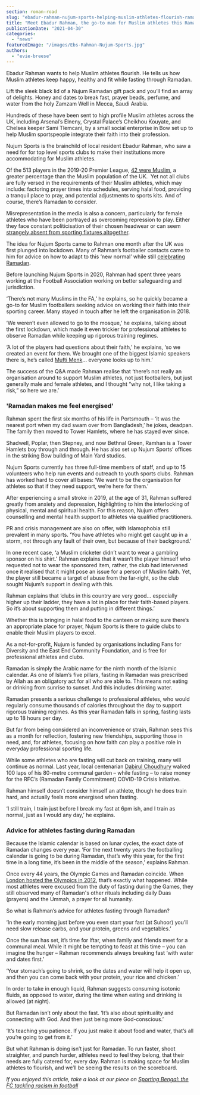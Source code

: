 ```yaml
---
section: roman-road
slug: "ebadur-rahman-nujum-sports-helping-muslim-athletes-flourish-ramadan"
title: "Meet Ebadur Rahman, the go-to man for Muslim athletes this Ramadan"
publicationDate: "2021-04-30"
categories: 
  - "news"
featuredImage: "/images/Ebs-Rahman-Nujum-Sports.jpg"
authors: 
  - "evie-breese"
---
```


Ebadur Rahman wants to help Muslim athletes flourish. He tells us how Muslim athletes keep happy, healthy and fit while fasting through Ramadan.

Lift the sleek black lid of a Nujum Ramadan gift pack and you’ll find an array of delights. Honey and dates to break fast, prayer beads, perfume, and water from the holy Zamzam Well in Mecca, Saudi Arabia. 

Hundreds of these have been sent to high profile Muslim athletes across the UK, including Arsenal’s Elneny, Crystal Palace’s Cheikhou Kouyate, and Chelsea keeper Sami Tlemcani, by a small social enterprise in Bow set up to help Muslim sportspeople integrate their faith into their profession.

Nujum Sports is the brainchild of local resident Ebadur Rahman, who saw a need for for top level sports clubs to make their institutions more accommodating for Muslim athletes.

Of the 513 players in the 2019-20 Premier League, [42 were Muslim](https://topislamic.com/muslim-football-players-in-the-premier-league-2019-2020/), a greater percentage than the Muslim population of the UK.  Yet not all clubs are fully versed in the requirements of their Muslim athletes, which may include: factoring prayer times into schedules, serving halal food, providing a tranquil place to pray, and potential adjustments to sports kits. And of course, there’s Ramadan to consider. 

Misrepresentation in the media is also a concern, particularly for female athletes who have been portrayed as overcoming repression to play. Either they face constant politicisation of their chosen headwear or can seem [strangely absent from sporting fixtures altogether](https://www.theguardian.com/sport/blog/2016/aug/08/ibtihaj-muhammad-fencing-rio-2016-olympics). 

The idea for Nujum Sports came to Rahman one month after the UK was first plunged into lockdown. Many of Rahman’s footballer contacts came to him for advice on how to adapt to this ‘new normal’ while still [celebrating Ramadan](https://romanroadlondon.com/bow-globe-town-ramadan-experiences/). 

Before launching Nujum Sports in 2020, Rahman had spent three years working at the Football Association working on better safeguarding and jurisdiction. 

‘There’s not many Muslims in the FA,’ he explains, so he quickly became a go-to for Muslim footballers seeking advice on working their faith into their sporting career. Many stayed in touch after he left the organisation in 2018. 

‘We weren’t even allowed to go to the mosque,’ he explains, talking about the first lockdown, which made it even trickier for professional athletes to observe Ramadan while keeping up rigorous training regimes.

‘A lot of the players had questions about their faith,’ he explains, ‘so we created an event for them. We brought one of the biggest Islamic speakers there is, he’s called [Mufti Menk](https://www.instagram.com/muftimenkofficial/)… everyone looks up to him.’ 

The success of the Q&A made Rahman realise that ‘there’s not really an organisation around to support Muslim athletes, not just footballers, but just generally male and female athletes, and I thought “why not, I like taking a risk,” so here we are.’

### 'Ramadan makes me feel energised'

Rahman spent the first six months of his life in Portsmouth – ‘it was the nearest port when my dad swam over from Bangladesh,’ he jokes, deadpan. The family then moved to Tower Hamlets, where he has stayed ever since. 

Shadwell, Poplar, then Stepney, and now Bethnal Green, Ramhan is a Tower Hamlets boy through and through. He has also set up Nujum Sports’ offices in the striking Bow building of Main Yard studios.

Nujum Sports currently has three full-time members of staff, and up to 15 volunteers who help run events and outreach to youth sports clubs. Rahman has worked hard to cover all bases: ‘We want to be the organisation for athletes so that if they need support, we’re here for them.’ 

After experiencing a small stroke in 2019, at the age of 31, Rahman suffered greatly from anxiety and depression, highlighting to him the interlocking of physical, mental and spiritual health. For this reason, Nujum offers counselling and mental health support to athletes via qualified practitioners.

PR and crisis management are also on offer, with Islamophobia still prevalent in many sports. ‘You have athletes who might get caught up in a storm, not through any fault of their own, but because of their background.’ 

In one recent case, ‘a Muslim cricketer didn’t want to wear a gambling sponsor on his shirt.’ Rahman explains that it wasn’t the player himself who requested not to wear the sponsored item, rather, the club had intervened once it realised that it might pose an issue for a person of Muslim faith. Yet, the player still became a target of abuse from the far-right, so the club sought Nujum’s support in dealing with this.

Rahman explains that ‘clubs in this country are very good… especially higher up their ladder, they have a lot in place for their faith-based players. So it’s about supporting them and putting in different things.’ 

Whether this is bringing in halal food to the canteen or making sure there’s an appropriate place for prayer, Nujum Sports is there to guide clubs to enable their Muslim players to excel. 

As a not-for-profit, Nujum is funded by organisations including Fans for Diversity and the East End Community Foundation, and is free for professional athletes and clubs. 

Ramadan is simply the Arabic name for the ninth month of the Islamic calendar. As one of Islam’s five pillars, fasting in Ramadan was prescribed by Allah as an obligatory act for all who are able to. This means not eating or drinking from sunrise to sunset. And this includes drinking water. 

Ramadan presents a serious challenge to professional athletes, who would regularly consume thousands of calories throughout the day to support rigorous training regimes. As this year Ramadan falls in spring, fasting lasts up to 18 hours per day. 

But far from being considered an inconvenience or strain, Rahman sees this as a month for reflection, fostering new friendships, supporting those in need, and, for athletes, focusing on how faith can play a positive role in everyday professional sporting life. 

While some athletes who are fasting will cut back on training, many will continue as normal. Last year, local centenarian [Dabirul Choudhury](https://romanroadlondon.com/dabirul-choudhury-fundraiser/) walked 100 laps of his 80-metre communal garden – while fasting – to raise money for the RFC’s (Ramadan Family Commitment) COVID-19 Crisis Initiative.

Rahman himself doesn’t consider himself an athlete, though he does train hard, and actually feels more energised when fasting.

‘I still train, I train just before I break my fast at 6pm ish, and I train as normal, just as I would any day,’ he explains.   

### Advice for athletes fasting during Ramadan

Because the Islamic calendar is based on lunar cycles, the exact date of Ramadan changes every year. ‘For the next twenty years the footballing calendar is going to be during Ramadan, that’s why this year, for the first time in a long time, it’s been in the middle of the season,’ explains Rahman. 

Once every 44 years, the Olympic Games and Ramadan coincide. When [London hosted the Olympics in 2012](https://www.bbc.co.uk/news/av/uk-19127899), that’s exactly what happened. While most athletes were excused from the duty of fasting during the Games, they still observed many of Ramadan's other rituals including daily Duas (prayers) and the Ummah, a prayer for all humanity. 

So what is Rahman’s advice for athletes fasting through Ramadan? 

‘In the early morning just before you even start your fast (at Suhoor) you’ll need slow release carbs, and your protein, greens and vegetables.’

Once the sun has set, it’s time for Iftar, when family and friends meet for a communal meal. While it might be tempting to feast at this time – you can imagine the hunger – Rahman recommends always breaking fast ‘with water and dates first.’

‘Your stomach’s going to shrink, so the dates and water will help it open up, and then you can come back with your protein, your rice and chicken.’

In order to take in enough liquid, Rahman suggests consuming isotonic fluids, as opposed to water, during the time when eating and drinking is allowed (at night). 

But Ramadan isn’t only about the fast. ‘It’s also about spirituality and connecting with God. And then just being more God-conscious.’ 

‘It’s teaching you patience. If you just make it about food and water, that’s all you’re going to get from it.’ 

But what Rahman is doing isn’t just for Ramadan. To run faster, shoot straighter, and punch harder, athletes need to feel they belong, that their needs are fully catered for, every day. Rahman is making space for Muslim athletes to flourish, and we’ll be seeing the results on the scoreboard.   

_If you enjoyed this article, take a look at our piece on_ [_Sporting Bengal: the FC tackling racism in football_](https://romanroadlondon.com/sporting-bengal-fc-racism-football/)
